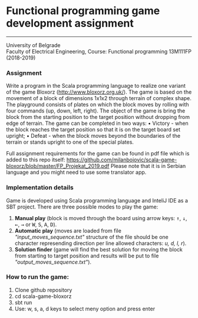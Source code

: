 # **Functional programming game development assignment**

----------

University of Belgrade																									
Faculty of Electrical Engineering,
Course: Functional programming 13M111FP (2018-2019)




### **Assignment** 
Write a program in the Scala programming language to realize one variant of the game
Bloxorz (http://www.bloxorz.org.uk/). The game is based on the movement of a block of dimensions 1x1x2 through terrain of complex shape. The playground consists of plates on which the block
moves by rolling with four commands (up, down, left, right). The object of the game is
bring the block from the starting position to the target position without dropping from edge of terrain. The game can be completed in two ways:
• Victory - when the block reaches the target position so that it is on the target board set upright;
• Defeat - when the block moves beyond the boundaries of the terrain or stands upright to one of the special plates.

Full assignment requirements for the game can be found in pdf file which is added to this repo itself: https://github.com/milanbojovic/scala-game-bloxorz/blob/master/FP_Projekat_2019.pdf 
Please note that it is in Serbian language and you might need to use some translator app.


### **Implementation details**
Game is developed using Scala programming language and InteliJ IDE as a SBT project.
There are three possible modes to play the game:


 1. **Manual play** (block is moved through the board using arrow keys: <kbd>&#8593;</kbd>, <kbd>&#8595;</kbd>, <kbd>&#8592;</kbd>, <kbd>&#8594;</kbd> or <kbd>W</kbd>, <kbd>S</kbd>, <kbd>A</kbd>, <kbd>D</kbd>).
 2. **Automatic play** (moves are loaded from file *"input_moves_sequence.txt"* structure of the file should be one character represending direction per line allowed characters: *u, d, l, r*).
 3. **Solution finder** (game will find the best solution for moving the block from starting to target position and results will be put to file *"output_moves_sequence.txt"*).


### **How to run the game:**


 1. Clone github repository
 2. cd scala-game-bloxorz
 3. sbt run
 4. Use: w, s, a, d keys to select meny option and press enter

